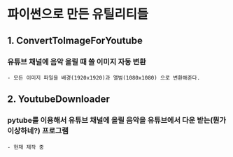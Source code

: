 # 파이썬으로 만든 유틸리티들
## 1. ConvertToImageForYoutube
### 유튜브 채널에 음악 올릴 때 쓸 이미지 자동 변환
    - 모든 이미지 파일을 배경(1920x1920)과 앨범(1080x1080) 으로 변환해준다.
## 2. YoutubeDownloader
### pytube를 이용해서 유튜브 채널에 올릴 음악을 유튜브에서 다운 받는(뭔가 이상하네?) 프로그램
    - 현재 제작 중